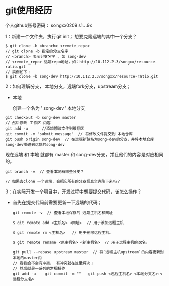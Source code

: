# git使用经历

个人github账号密码： songxx0209  s1...9x

1：新建一个文件夹，执行git init； 想要克隆远端的其中一个分支？

```
$ git clone -b <branch> <remote_repo>  
// git clone -b 指定的分支名字
// <branch> 表示分支名字 ，如 song-dev
// <remote_repo> 远端repo地址，如：http://10.112.2.3/songxx/resource-ratio.git
// 实例如下：
$ git clone -b song-dev http://10.112.2.3/songxx/resource-ratio.git
```

2：如何理解分支， 本地分支，远端fork分支，upstream分支；

- 本地

  创建一个名为 ' song-dev ' 本地分支

```
git checkout -b song-dev master
// 然后修改 工作区 内容
git add -u      //添加修改文件到缓存区
git commit -m "submit message"  // 将修改文件提交到 本地仓库
git push origin song-dev  // 在远端新建名为song-dev的分支，并将本地仓库 song-dev推送到远端的song-dev
```

现在远端 和 本地 就都有 master 和 song-dev分支，并且他们的内容是对应相同的。

```
git branch -v  // 查看本地有哪些分支？

// 如果去clone 一个远端，会把它所有的分支信息全克隆下来吗？
```

3：在实际开发一个项目中，开发过程中想要提交代码，该怎么操作？

- 首先在提交代码前需要更新一下远端的代码；

  ```
  git remote -v  // 查看本地保存的 远端主机名和网址

  $ git remote add <主机名> <网址>  // 用于添加远程主机

  $ git remote rm <主机名>   // 用于删除远程主机。

  $ git remote rename <原主机名> <新主机名>  // 用于远程主机的改名。

  git pull --rebase upstream master  // 将`远端主机upstream`的内容更新到 本地的master内
  // 看看会不会有冲突， 有冲突就在这里解决；
  // 然后就是一系列的常规操作
  git add -u    git commit -m ""   git push <远程主机名> <本地分支名>:<远程分支名>
  ```

  ​
